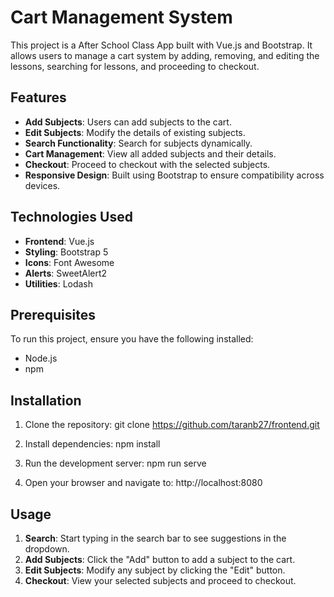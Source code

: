 # Cart Management System

This project is a After School Class App built with Vue.js and Bootstrap. It allows users to manage a cart system by adding, removing, and editing the lessons, searching for lessons, and proceeding to checkout.

## Features

- **Add Subjects**: Users can add subjects to the cart.
- **Edit Subjects**: Modify the details of existing subjects.
- **Search Functionality**: Search for subjects dynamically.
- **Cart Management**: View all added subjects and their details.
- **Checkout**: Proceed to checkout with the selected subjects.
- **Responsive Design**: Built using Bootstrap to ensure compatibility across devices.

## Technologies Used

- **Frontend**: Vue.js
- **Styling**: Bootstrap 5
- **Icons**: Font Awesome
- **Alerts**: SweetAlert2
- **Utilities**: Lodash

## Prerequisites

To run this project, ensure you have the following installed:

- Node.js
- npm

## Installation

1. Clone the repository:
    git clone https://github.com/taranb27/frontend.git

2. Install dependencies:
   npm install

3. Run the development server:
   npm run serve

4. Open your browser and navigate to:
   http://localhost:8080

## Usage

1. **Search**: Start typing in the search bar to see suggestions in the dropdown.
2. **Add Subjects**: Click the "Add" button to add a subject to the cart.
3. **Edit Subjects**: Modify any subject by clicking the "Edit" button.
4. **Checkout**: View your selected subjects and proceed to checkout.